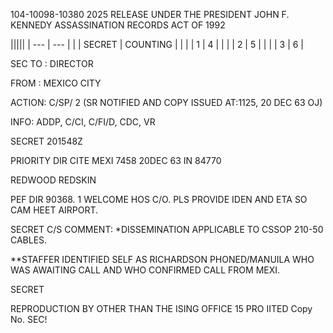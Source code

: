 104-10098-10380
2025 RELEASE UNDER THE PRESIDENT JOHN F. KENNEDY ASSASSINATION RECORDS ACT OF 1992

|||||
| --- | --- |
| | SECRET | COUNTING |
| | | 1 | 4 |
| | | 2 | 5 |
| | | 3 | 6 |

SEC
TO : DIRECTOR

FROM : MEXICO CITY

ACTION: C/SP/ 2 (SR NOTIFIED AND COPY ISSUED AT:1125, 20 DEC 63 OJ)

INFO: ADDP, C/CI, C/FI/D, CDC, VR

SECRET 201548Z

PRIORITY DIR CITE MEXI 7458 20DEC 63 IN 84770

REDWOOD REDSKIN

PEF DIR 90368.
1
WELCOME HOS C/O. PLS PROVIDE IDEN AND ETA SO CAM HEET AIRPORT.

SECRET
C/S COMMENT: *DISSEMINATION APPLICABLE TO CSSOP 210-50 CABLES.

**STAFFER IDENTIFIED SELF AS RICHARDSON PHONED/MANUILA WHO WAS AWAITING
CALL AND WHO CONFIRMED CALL FROM MEXI.

SECRET

REPRODUCTION BY OTHER THAN THE ISING OFFICE 15 PRO IITED
Copy No.
SEC!
